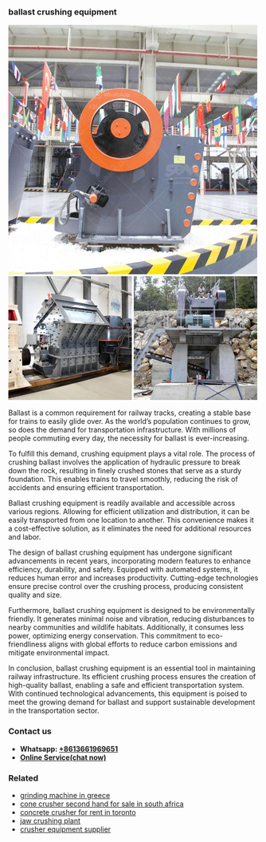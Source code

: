 <h3>ballast crushing equipment</h3><img src='1704951452.jpg' alt=''><p>Ballast is a common requirement for railway tracks, creating a stable base for trains to easily glide over. As the world’s population continues to grow, so does the demand for transportation infrastructure. With millions of people commuting every day, the necessity for ballast is ever-increasing.</p><p>To fulfill this demand, crushing equipment plays a vital role. The process of crushing ballast involves the application of hydraulic pressure to break down the rock, resulting in finely crushed stones that serve as a sturdy foundation. This enables trains to travel smoothly, reducing the risk of accidents and ensuring efficient transportation.</p><p>Ballast crushing equipment is readily available and accessible across various regions. Allowing for efficient utilization and distribution, it can be easily transported from one location to another. This convenience makes it a cost-effective solution, as it eliminates the need for additional resources and labor.</p><p>The design of ballast crushing equipment has undergone significant advancements in recent years, incorporating modern features to enhance efficiency, durability, and safety. Equipped with automated systems, it reduces human error and increases productivity. Cutting-edge technologies ensure precise control over the crushing process, producing consistent quality and size.</p><p>Furthermore, ballast crushing equipment is designed to be environmentally friendly. It generates minimal noise and vibration, reducing disturbances to nearby communities and wildlife habitats. Additionally, it consumes less power, optimizing energy conservation. This commitment to eco-friendliness aligns with global efforts to reduce carbon emissions and mitigate environmental impact.</p><p>In conclusion, ballast crushing equipment is an essential tool in maintaining railway infrastructure. Its efficient crushing process ensures the creation of high-quality ballast, enabling a safe and efficient transportation system. With continued technological advancements, this equipment is poised to meet the growing demand for ballast and support sustainable development in the transportation sector.</p><h3>Contact us</h3><ul><li><strong>Whatsapp:&nbsp;<a href="https://wa.me/8613661969651">+8613661969651</a></strong></li><li><a href="https://swt.shibang-china.com/?git&amp;zhl&amp;ballast crushing equipment"><strong>Online Service(chat now)</strong></a></li></ul><h3>Related</h3><ul><li><a href='grinding machine in greece.md'>grinding machine in greece</a></li><li><a href='cone crusher second hand for sale in south africa.md'>cone crusher second hand for sale in south africa</a></li><li><a href='concrete crusher for rent in toronto.md'>concrete crusher for rent in toronto</a></li><li><a href='jaw crushing plant.md'>jaw crushing plant</a></li><li><a href='crusher equipment supplier.md'>crusher equipment supplier</a></li></ul>